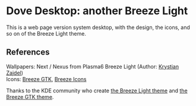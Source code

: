 # Dove Desktop: another Breeze Light
This is a web page version system desktop, with the design, the icons, and so on of the Breeze Light theme.  

## References
Wallpapers: Next / Nexus from Plasma6 Breeze Light (Author: [Krystian Zajdel](mailto://krystian.zajdel@gmail.com))  
Icons: [Breeze GTK](https://invent.kde.org/plasma/breeze-gtk), [Breeze Icons](https://invent.kde.org/frameworks/breeze-icons)  


Thanks to the KDE community who create [the Breeze Light theme](https://invent.kde.org/plasma/breeze) and [the Breeze GTK theme](https://invent.kde.org/plasma/breeze-gtk).
